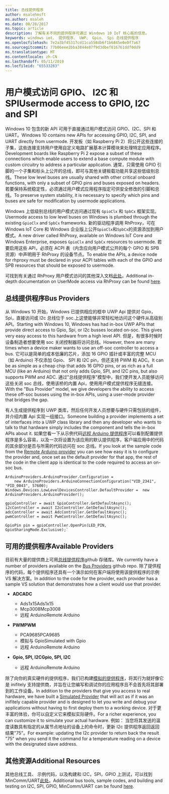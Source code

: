 ```yaml
---
title: 总线提供程序
author: msalehmsft
ms.author: msaleh
ms.date: 08/28/2017
ms.topic: article
description: 了解有关不同的提供程序可通过 Windows 10 IoT 核心版的信息。
keywords: windows iot、 提供程序、 UWP、 Gpio、 Spi 总线提供程序
ms.openlocfilehash: 7e2a3bf45317cd11ca558db6f1b6845e0e0f7a67
ms.sourcegitcommit: 77b86eee2bba3844e87f9d3dbef816761ddf0dd9
ms.translationtype: MT
ms.contentlocale: zh-CN
ms.lasthandoff: 05/11/2019
ms.locfileid: "65533283"
---
```

# <a name="usermode-access-to-gpio-i2c-and-spi"></a><span data-ttu-id="98322-104">用户模式访问 GPIO、 I2C 和 SPI</span><span class="sxs-lookup"><span data-stu-id="98322-104">Usermode access to GPIO, I2C and SPI</span></span>

<span data-ttu-id="98322-105">Windows 10 包含的新 API 可用于直接通过用户模式访问 GPIO、I2C、SPI 和 UART。</span><span class="sxs-lookup"><span data-stu-id="98322-105">Windows 10 contains new APIs for accessing GPIO, I2C, SPI, and UART directly from usermode.</span></span> <span data-ttu-id="98322-106">开发板（如 Raspberry Pi 2）将公开这些连接的子集，这些连接支持用户使用自定义电路扩展基本计算模块来处理特定应用程序。</span><span class="sxs-lookup"><span data-stu-id="98322-106">Development boards like Raspberry Pi 2 expose a subset of these connections which enable users to extend a base compute module with custom circuitry to address a particular application.</span></span> <span data-ttu-id="98322-107">通常，只需使用 GPIO 引脚的一个子集和标头上公开的总线，即可与其他关键板载功能共享这些低级别总线。</span><span class="sxs-lookup"><span data-stu-id="98322-107">These low level buses are usually shared with other critical onboard functions, with only a subset of GPIO pins and buses exposed on headers.</span></span> <span data-ttu-id="98322-108">若要保持系统稳定性，必须通过用户模式应用程序指定可供安全修改的引脚和总线。</span><span class="sxs-lookup"><span data-stu-id="98322-108">To preserve system stability, it is necessary to specify which pins and buses are safe for modification by usermode applications.</span></span>

<span data-ttu-id="98322-109">Windows 上低级别总线的用户模式访问通过现有 `GpioClx` 和 `SpbCx` 框架实现。</span><span class="sxs-lookup"><span data-stu-id="98322-109">Usermode access to low level buses on Windows is plumbed through the existing `GpioClx` and `SpbCx` frameworks.</span></span> <span data-ttu-id="98322-110">新的驱动程序调用 RhProxy，可在 Windows IoT Core 和 Windows 企业版上公开`GpioClx`和`SpbCx`的资源添加到用户模式。</span><span class="sxs-lookup"><span data-stu-id="98322-110">A new driver called RhProxy, available on Windows IoT Core and Windows Enterprise, exposes `GpioClx` and `SpbCx` resources to usermode.</span></span> <span data-ttu-id="98322-111">若要启用这些 API，必须在 ACPI 表（内含应向用户模式公开的每个 GPIO 和 SPB 资源）中声明用于 RhProxy 的设备节点。</span><span class="sxs-lookup"><span data-stu-id="98322-111">To enable the APIs, a device node for rhproxy must be declared in your ACPI tables with each of the GPIO and SPB resources that should be exposed to usermode.</span></span>

<span data-ttu-id="98322-112">可找到有关通过 RhProxy 用户模式访问的其他深入文档[此处](https://docs.microsoft.com/en-us/windows/uwp/devices-sensors/enable-usermode-access)。</span><span class="sxs-lookup"><span data-stu-id="98322-112">Additional in-depth documentation on UserMode access via RhProxy can be found [here](https://docs.microsoft.com/en-us/windows/uwp/devices-sensors/enable-usermode-access).</span></span>

## <a name="bus-providers"></a><span data-ttu-id="98322-113">总线提供程序</span><span class="sxs-lookup"><span data-stu-id="98322-113">Bus Providers</span></span>

<span data-ttu-id="98322-114">从 Windows 10 开始，Windows 已提供相应的框中 UWP Api 提供对 Gpio，Spi，直接访问或 I2c 总线位于 soc.上这使能够非常轻松地访问这个硬件从高级别 API。</span><span class="sxs-lookup"><span data-stu-id="98322-114">Starting with Windows 10, Windows has had in-box UWP APIs that provide direct access to Gpio, Spi, or I2c busses located on-soc. This gives very easy access to this hardware from a high level API.</span></span> <span data-ttu-id="98322-115">但是，有很多时候时设备制造者想要使用 soc 关闭控制器将访问总线。</span><span class="sxs-lookup"><span data-stu-id="98322-115">However, there are many times when a device maker wants to use an off-soc controller to access a bus.</span></span> <span data-ttu-id="98322-116">它可以是简单的成本低廉的芯片，添加 16 GPIO 插针或丰富的完整 MCU （如 Arduino) 不仅添加 Gpio、 SPI 和 I2C pin，但还支持 PWM 和 ADC。</span><span class="sxs-lookup"><span data-stu-id="98322-116">It can be as simple as a cheap chip that adds 16 GPIO pins, or as rich as a full MCU (like an Arduino) that not only adds Gpio, SPI, and I2C pins, but also supports PWM and ADC.</span></span> <span data-ttu-id="98322-117">通过"总线提供程序"模型中，我们使开发人员能够访问这些关闭 soc 总线，使用该桥的内置 Api，使用用户模式提供程序无缝连接。</span><span class="sxs-lookup"><span data-stu-id="98322-117">With the "Bus Provider" model, we give developers the ability to access these off-soc busses using the in-box APIs, using a user-mode provider that bridges the gap.</span></span>

<span data-ttu-id="98322-118">有人生成提供程序到 UWP 类库，然后任何开发人员想要与硬件只需包括的组件，并介绍内置 Api 实现一组接口。</span><span class="sxs-lookup"><span data-stu-id="98322-118">Someone building a provider implements a set of interfaces into a UWP class library and then any developer who wants to talk to that hardware simply includes the component and tells the in-box APIs about it.</span></span> <span data-ttu-id="98322-119">如果您看一下从示例代码[远程 Arduino 提供程序](https://github.com/ms-iot/BusProviders/tree/develop/Arduino)可以看到配置提供程序是多么容易，以及一次将设置为该应用的默认提供程序，客户端应用中的代码的其余部分是否与所需的代码访问在 soc 总线。</span><span class="sxs-lookup"><span data-stu-id="98322-119">If you look at the sample code from the [Remote Arduino provider](https://github.com/ms-iot/BusProviders/tree/develop/Arduino) you can see how easy it is to configure the provider and, once set as the default provider for that app, the rest of the code in the client app is identical to the code required to access an on-soc bus.</span></span>


```
ArduinoProviders.ArduinoProvider.Configuration = 
    new ArduinoProviders.ArduinoConnectionConfiguration("VID_2341", "PID_0043", 57600);
Windows.Devices.LowLevelDevicesController.DefaultProvider =  new ArduinoProviders.ArduinoProvider();

gpioController = await GpioController.GetDefaultAsync();
i2cController = await I2cController.GetDefaultAsync();
adcController = await AdcController.GetDefaultAsync();
pwmController = await PwmController.GetDefaultAsync();

GpioPin pin = gpioController.OpenPin(LED_PIN, GpioSharingMode.Exclusive);`
```

## <a name="available-providers"></a><span data-ttu-id="98322-120">可用的提供程序</span><span class="sxs-lookup"><span data-stu-id="98322-120">Available Providers</span></span>

<span data-ttu-id="98322-121">目前有大量的提供商上可用[总线提供程序](https://github.com/ms-iot/BusProviders)github 存储库。</span><span class="sxs-lookup"><span data-stu-id="98322-121">We currently have a number of providers available on the [Bus Providers](https://github.com/ms-iot/BusProviders) github repo.</span></span> <span data-ttu-id="98322-122">除了提供程序的代码，每个提供程序还具有一个演示如何在客户端将使用该提供程序的示例 VS 解决方案。</span><span class="sxs-lookup"><span data-stu-id="98322-122">In addition to the code for the provider, each provider has a sample VS solution that demonstrates how a client would use that provider.</span></span> 

- <span data-ttu-id="98322-123">**ADC**</span><span class="sxs-lookup"><span data-stu-id="98322-123">**ADC**</span></span>
  - <span data-ttu-id="98322-124">Ads1x15</span><span class="sxs-lookup"><span data-stu-id="98322-124">Ads1x15</span></span>
  - <span data-ttu-id="98322-125">Mcp3008</span><span class="sxs-lookup"><span data-stu-id="98322-125">Mcp3008</span></span>
  - <span data-ttu-id="98322-126">远程 Arduino</span><span class="sxs-lookup"><span data-stu-id="98322-126">Remote Arduino</span></span>

- <span data-ttu-id="98322-127">**PWM**</span><span class="sxs-lookup"><span data-stu-id="98322-127">**PWM**</span></span>
  - <span data-ttu-id="98322-128">PCA9685</span><span class="sxs-lookup"><span data-stu-id="98322-128">PCA9685</span></span>
  - <span data-ttu-id="98322-129">模拟与 Gpio</span><span class="sxs-lookup"><span data-stu-id="98322-129">Simulated with Gpio</span></span>
  - <span data-ttu-id="98322-130">远程 Arduino</span><span class="sxs-lookup"><span data-stu-id="98322-130">Remote Arduino</span></span>
  
- <span data-ttu-id="98322-131">**Gpio, SPI, I2C**</span><span class="sxs-lookup"><span data-stu-id="98322-131">**Gpio, SPI, I2C**</span></span>
  - <span data-ttu-id="98322-132">远程 Arduino</span><span class="sxs-lookup"><span data-stu-id="98322-132">Remote Arduino</span></span>

<span data-ttu-id="98322-133">除了向你的真实硬件的提供程序，我们已构建[模拟的提供程序](https://github.com/ms-iot/BusProviders/tree/develop/SimulatedProvider)，将其行为就好像它是 inifitely 支持提供商，并旨在让您编写和调试你的应用程序且不会首先将其部署到的工作设备。</span><span class="sxs-lookup"><span data-stu-id="98322-133">In addition to the providers that give you access to real hardware, we have built a [Simulated Provider](https://github.com/ms-iot/BusProviders/tree/develop/SimulatedProvider) that will act as if it was an inifitely capable provider and is designed to let you write and debug your applications without having to first deploy them to a working device.</span></span> <span data-ttu-id="98322-134">对于更丰富的体验，你可以自定义它来模拟实际硬件。</span><span class="sxs-lookup"><span data-stu-id="98322-134">For a richer experience, you can customize it to simulate your actual hardware.</span></span> <span data-ttu-id="98322-135">例如： 当您将其发送的温度读数具有指定的从属节点地址的设备上的命令时，更新 I2c 提供程序返回返回结果"75"。</span><span class="sxs-lookup"><span data-stu-id="98322-135">For example: updating the I2c provider to return back the result "75" when you send it the command for a temperature reading on a device with the designated slave address.</span></span>

## <a name="additional-resources"></a><span data-ttu-id="98322-136">其他资源</span><span class="sxs-lookup"><span data-stu-id="98322-136">Additional Resources</span></span>

<span data-ttu-id="98322-137">其他总线工具、 示例代码，以及构建和 I2C，SPI，GPIO 上测试，可以找到 MinComm/UART[此处](https://github.com/Microsoft/Windows-iotcore-samples/tree/develop/BusTools)。</span><span class="sxs-lookup"><span data-stu-id="98322-137">Additional bus tools, sample codes, and building and testing on I2C, SPI, GPIO, MinComm/UART can be found [here](https://github.com/Microsoft/Windows-iotcore-samples/tree/develop/BusTools).</span></span>

